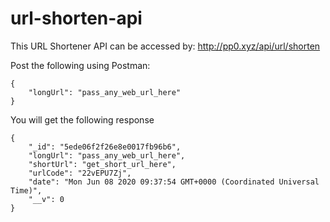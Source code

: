 # url-shorten-api
This URL Shortener API can be accessed by: http://pp0.xyz/api/url/shorten


Post the following using Postman:

```
{
    "longUrl": "pass_any_web_url_here"
}
```
You will get the following response

```
{
    "_id": "5ede06f2f26e8e0017fb96b6",
    "longUrl": "pass_any_web_url_here",
    "shortUrl": "get_short_url_here",
    "urlCode": "22vEPU7Zj",
    "date": "Mon Jun 08 2020 09:37:54 GMT+0000 (Coordinated Universal Time)",
    "__v": 0
}
```


<script async src="https://cdn.reqbin.com/embed/js/1gbqgmbr?uhz"></script>
